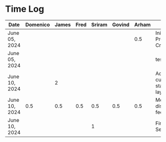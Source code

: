# Time Log

| Date          | Domenico | James | Fred | Sriram | Govind | Arham | Task                                 |
|---------------|----------|-------|------|--------|--------|-------|--------------------------------------|
| June 05, 2024 |          |       |      |        |        | 0.5   | Inital Project File Creation         |
| June 05, 2024 |          |       |      |        |        |       | test_task_0                          |
| June 10, 2024 |          | 2     |      |        |        |       | Added current trip status bar layout |
| June 10, 2024 |  0.5     | 0.5   | 0.5  |  0.5   |  0.5   |  0.5  | Meeting to discuss D2 feedback       |
| June 10, 2024 |          |       |      | 1      |        |       | Firebase Setup                       |
